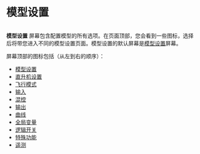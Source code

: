 # 模型设置

<figure><img src="https://edgetx-static.zkl2333.com/modelsetup (1).png" alt=""><figcaption></figcaption></figure>

**模型设置** 屏幕包含配置模型的所有选项。在页面顶部，您会看到一些图标，选择后将带您进入不同的模型设置页面。模型设置的默认屏幕是[模型设置](model-setup/ "mention")屏幕。

屏幕顶部的图标包括（从左到右的顺序）：

* [模型设置](model-setup/)
* [直升机设置](heli-setup.md)
* [飞行模式](flight-modes.md)
* [输入](inputs-mixes-and-outputs/inputs.md)
* [混控](inputs-mixes-and-outputs/mixes.md)
* [输出](inputs-mixes-and-outputs/outputs.md)
* [曲线](curves.md)
* [全局变量](global-variables.md)
* [逻辑开关](logical-switches.md)
* [特殊功能](special-functions.md)
* [遥测](telemetry/)